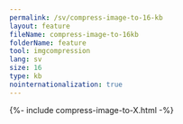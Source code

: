 ```yaml
---
permalink: /sv/compress-image-to-16-kb
layout: feature
fileName: compress-image-to-16kb
folderName: feature
tool: imgcompression
lang: sv
size: 16
type: kb
nointernationalization: true
---
```

{%- include compress-image-to-X.html -%}       
